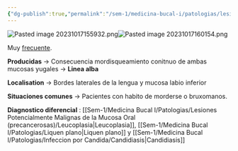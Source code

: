 ```yaml
---
{"dg-publish":true,"permalink":"/sem-1/medicina-bucal-i/patologias/lesiones/lesiones-traumaticas/mucosa-mordisqueada/"}
---
```


![Pasted image 20231017155932.png](/img/user/Sem-1/Medicina%20Bucal%20I/Medias/Pasted%20image%2020231017155932.png)![Pasted image 20231017160154.png](/img/user/Sem-1/Cirugia%20Bucal%20I/Medias/Pasted%20image%2020231017160154.png)


Muy <u>frecuente</u>. 

**Producidas** → Consecuencia mordisqueamiento conitnuo de ambas mucosas yugales → **Linea alba**

**Localisation** → Bordes laterales de la lengua y mucosa labio inferior

**Situaciones comunes** → Pacientes con habito de morderse o bruxomanos.

**Diagnostico diferencial** : [[Sem-1/Medicina Bucal I/Patologias/Lesiones Potencialmente Malignas de la Mucosa Oral (precancerosas)/Leucoplasia\|Leucoplasia]], [[Sem-1/Medicina Bucal I/Patologias/Liquen plano\|Liquen plano]] y [[Sem-1/Medicina Bucal I/Patologias/Infeccion por Candida/Candidiasis\|Candidiasis]]